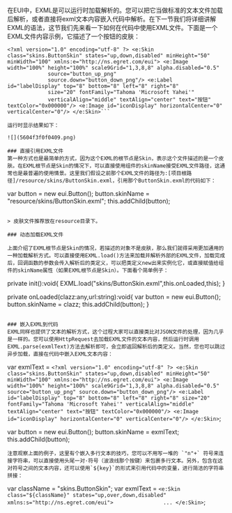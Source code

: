 在EUI中，EXML是可以运行时加载解析的。您可以把它当做标准的文本文件加载后解析，或者直接将exml文本内容嵌入代码中解析。在下一节我们将详细讲解EXML的语法，这节我们先来看一下如何在代码中使用EXML文件。下面是一个EXML文件内容示例，它描述了一个按钮的皮肤：

```
<?xml version="1.0" encoding="utf-8" ?> <e:Skin class="skins.ButtonSkin" states="up,down,disabled" minHeight="50" minWidth="100" xmlns:e="http://ns.egret.com/eui"> <e:Image width="100%" height="100%" scale9Grid="1,3,8,8" alpha.disabled="0.5"
             source="button_up_png"
             source.down="button_down_png"/> <e:Label id="labelDisplay" top="8" bottom="8" left="8" right="8"
             size="20" fontFamily="Tahoma 'Microsoft Yahei'"
             verticalAlign="middle" textAlign="center" text="按钮" textColor="0x000000"/> <e:Image id="iconDisplay" horizontalCenter="0" verticalCenter="0"/> </e:Skin>```

运行时显示结果如下：

![](5604f3f0f0409.png)

### 直接引用EXML文件
第一种方式也是最简单的方式，因为这个EXML的根节点是Skin，表示这个文件描述的是一个皮肤。在EXML根节点是Skin的情况下，可以直接使用组件的skinName接受EXML文件路径，这通常也是最普遍的使用情景。这里我们假设之前那个EXML文件的路径为:[项目根路径]/resource/skins/ButtonSkin.exml，引用那个ButtonSkin.exml的代码如下：

```
var button = new eui.Button();
button.skinName = "resource/skins/ButtonSkin.exml";
this.addChild(button);
```

> 皮肤文件推荐放在resource目录下。

### 动态加载EXML文件

上面介绍了EXML根节点是Skin的情况，若描述的对象不是皮肤，那么我们就得采用更加通用的一种加载解析方式。可以直接使用EXML.load()方法来加载并解析外部的EXML文件，加载完成后，回调函数的参数会传入解析后的类定义，可以把类定义new出来实例化它，或直接赋值给组件的skinName属性（如果EXML根节点是Skin）。下面看个简单例子：

```
private init():void{
    EXML.load("skins/ButtonSkin.exml",this.onLoaded,this);
}

private onLoaded(clazz:any,url:string):void{
    var button = new eui.Button();
    button.skinName = clazz;
    this.addChild(button);
}
```

### 嵌入EXML到代码
EXML同样也提供了文本的解析方式，这个过程大家可以直接类比对JSON文件的处理，因为几乎是一样的。您可以使用HttpRequest去加载EXML文件的文本内容，然后运行时调用EXML.parse(exmlText)方法去解析即可，会立即返回解析后的类定义。当然，您也可以跳过异步加载，直接在代码中嵌入EXML文本内容：

```
var exmlText = `<?xml version="1.0" encoding="utf-8" ?> <e:Skin class="skins.ButtonSkin" states="up,down,disabled" minHeight="50" minWidth="100" xmlns:e="http://ns.egret.com/eui"> <e:Image width="100%" height="100%" scale9Grid="1,3,8,8" alpha.disabled="0.5"
             source="button_up_png"
             source.down="button_down_png"/> <e:Label id="labelDisplay" top="8" bottom="8" left="8" right="8"
             size="20" fontFamily="Tahoma 'Microsoft Yahei'"
             verticalAlign="middle" textAlign="center" text="按钮" textColor="0x000000"/> <e:Image id="iconDisplay" horizontalCenter="0" verticalCenter="0"/> </e:Skin>`;


var button = new eui.Button();
button.skinName = exmlText;
this.addChild(button);
```
注意观察上面的例子，这里有个嵌入多行文本的技巧，您可以不用写一堆的 `"n"+` 符号来连接字符串，可以直接使用头尾一对·符号（波浪线那个按键）来包裹多行文本。另外，包含在这对符号之间的文本内容，还可以使用`${key}`的形式来引用代码中的变量，进行简洁的字符串拼接：

```
var className = "skins.ButtonSkin";
var exmlText = `<e:Skin class="${className}" states="up,over,down,disabled" xmlns:s="http://ns.egret.com/eui">                ...
                </e:Skin>`;
```
